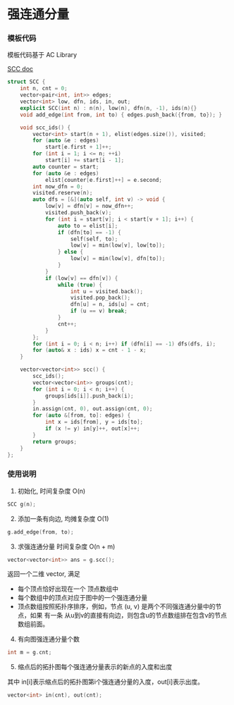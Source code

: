 # 强连通分量


### 模板代码

模板代码基于 AC Library

[SCC doc](https://atcoder.github.io/ac-library/master/document_en/scc.html)

```c++
struct SCC {
    int n, cnt = 0;
    vector<pair<int, int>> edges;
    vector<int> low, dfn, ids, in, out;
    explicit SCC(int n) : n(n), low(n), dfn(n, -1), ids(n){}
    void add_edge(int from, int to) { edges.push_back({from, to}); }

    void scc_ids() {
        vector<int> start(n + 1), elist(edges.size()), visited;
        for (auto &e : edges) 
            start[e.first + 1]++;
        for (int i = 1; i <= n; ++i) 
            start[i] += start[i - 1];
        auto counter = start;
        for (auto &e : edges)
            elist[counter[e.first]++] = e.second;
        int now_dfn = 0;
        visited.reserve(n);
        auto dfs = [&](auto self, int v) -> void {
            low[v] = dfn[v] = now_dfn++;
            visited.push_back(v);
            for (int i = start[v]; i < start[v + 1]; i++) {
                auto to = elist[i];
                if (dfn[to] == -1) {
                    self(self, to);
                    low[v] = min(low[v], low[to]);
                } else {
                    low[v] = min(low[v], dfn[to]);
                }
            }
            if (low[v] == dfn[v]) {
                while (true) {
                    int u = visited.back();
                    visited.pop_back();
                    dfn[u] = n, ids[u] = cnt;
                    if (u == v) break;
                }
                cnt++;
            }
        };
        for (int i = 0; i < n; i++) if (dfn[i] == -1) dfs(dfs, i);
        for (auto& x : ids) x = cnt - 1 - x;
    }

    vector<vector<int>> scc() {
        scc_ids();
        vector<vector<int>> groups(cnt);
        for (int i = 0; i < n; i++) {
            groups[ids[i]].push_back(i);
        }
        in.assign(cnt, 0), out.assign(cnt, 0);
        for (auto &[from, to]: edges) {
            int x = ids[from], y = ids[to];
            if (x != y) in[y]++, out[x]++;
        }
        return groups;
    }
};
```


### 使用说明

1. 初始化, 时间复杂度 O(n)

```c++
SCC g(n);
```

2. 添加一条有向边, 均摊复杂度 O(1)

```c++
g.add_edge(from, to);
```

3. 求强连通分量 时间复杂度 O(n + m)

```c++
vector<vector<int>> ans = g.scc();
```

返回一个二维 vector, 满足

+ 每个顶点恰好出现在一个 顶点数组中
+ 每个数组中的顶点对应于图中的一个强连通分量
+ 顶点数组按照拓扑序排序，例如，节点 (u, v) 是两个不同强连通分量中的节点，如果 有一条 从u到v的直接有向边，则包含u的节点数组排在包含v的节点数组前面。

4. 有向图强连通分量个数

```c++
int m = g.cnt;
```

5. 缩点后的拓扑图每个强连通分量表示的新点的入度和出度

其中 in[i]表示缩点后的拓扑图第i个强连通分量的入度，out[i]表示出度。

```c++
vector<int> in(cnt), out(cnt);
```